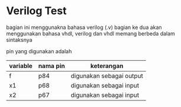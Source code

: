 # Verilog Test

bagian ini menggunakna bahasa verilog (.v) bagian ke dua akan menggunakan bahasa vhdl, verilog dan vhdl memang berbeda dalam sintaksnya

pin yang digunakan adalah 

|variable| nama pin|keterangan|
|--------|---------|----------|
|f | p84|digunakan sebagai output|
|x1 | p68|digunakan sebagai input|
|x2 |p67|digunakan sebagai input|
